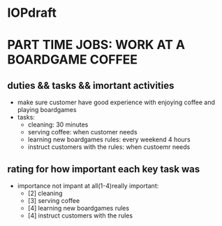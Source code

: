 # IOPdraft

# PART TIME JOBS: WORK AT A BOARDGAME COFFEE

## duties && tasks && imortant activities

- make sure customer have good experience with enjoying coffee and playing boardgames
- tasks:
  - cleaning: 30 minutes
  - serving coffee: when customer needs
  - learning new boardgames rules: every weekend 4 hours
  - instruct customers with the rules: when custoemr needs

## rating for how important each key task was

- importance not impant at all(1-4)really important:
  - [2] cleaning
  - [3] serving coffee
  - [4] learning new boardgames rules
  - [4] instruct customers with the rules
